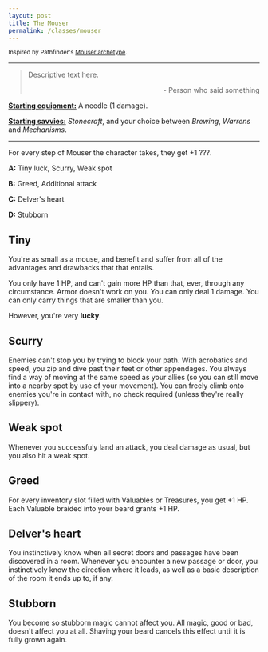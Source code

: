 ```yaml
---
layout: post
title: The Mouser
permalink: /classes/mouser
---
```

<small>Inspired by Pathfinder's [Mouser archetype](https://www.d20pfsrd.com/classes/hybrid-classes/swashbuckler/archetypes/paizo-swashbuckler-archetypes/mouser/).</small>

***

>Descriptive text here.
>
><p style="text-align: right">- Person who said something</p>

<b><u>Starting equipment:</u></b> A needle (1 damage).

<b><u>Starting savvies:</u></b> <i>Stonecraft</i>, and your choice between <i>Brewing</i>, <i>Warrens</i> and <i>Mechanisms</i>.

***

For every step of Mouser the character takes, they get +1 ???.

<b>A:</b> Tiny luck, Scurry, Weak spot

<b>B:</b> Greed, Additional attack

<b>C:</b> Delver's heart

<b>D:</b> Stubborn

## Tiny
You're as small as a mouse, and benefit and suffer from all of the advantages and drawbacks that that entails.

You only have 1 HP, and can't gain more HP than that, ever, through any circumstance. Armor doesn't work on you. You can only deal 1 damage. You can only carry things that are smaller than you.

However, you're very <b>lucky</b>.

## Scurry
Enemies can't stop you by trying to block your path. With acrobatics and speed, you zip and dive past their feet or other appendages. You always find a way of moving at the same speed as your allies (so you can still move into a nearby spot by use of your movement). You can freely climb onto enemies you're in contact with, no check required (unless they're really slippery).

## Weak spot
Whenever you successfuly land an attack, you deal damage as usual, but you also hit a weak spot.

## Greed
For every inventory slot filled with Valuables or Treasures, you get +1 HP. Each Valuable braided into your beard grants +1 HP.

## Delver's heart
You instinctively know when all secret doors and passages have been discovered in a room. Whenever you encounter a new passage or door, you instinctively know the direction where it leads, as well as a basic description of the room it ends up to, if any.

## Stubborn
You become so stubborn magic cannot affect you. All magic, good or bad, doesn't affect you at all. Shaving your beard cancels this effect until it is fully grown again.
